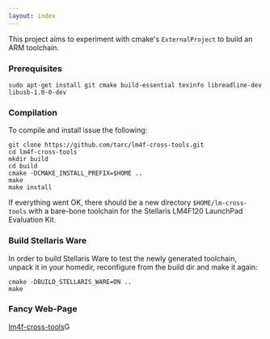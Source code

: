 ```yaml
---
layout: index
---
```



This project aims to experiment with cmake's `ExternalProject` to build an ARM toolchain.

### Prerequisites

    sudo apt-get install git cmake build-essential texinfo libreadline-dev libusb-1.0-0-dev

### Compilation

To compile and install issue the following:

    git clone https://github.com/tarc/lm4f-cross-tools.git
    cd lm4f-cross-tools
    mkdir build
    cd build
    cmake -DCMAKE_INSTALL_PREFIX=$HOME ..
    make
    make install

If everything went OK, there should be a new directory `$HOME/lm-cross-tools` with a bare-bone toolchain for the Stellaris LM4F120 LaunchPad Evaluation Kit.

### Build Stellaris Ware

In order to build Stellaris Ware to test the newly generated toolchain, unpack it in your homedir, reconfigure from the build dir and make it again:

    cmake -DBUILD_STELLARIS_WARE=ON ..
    make

### Fancy Web-Page

[lm4f-cross-tools](https://tarc.github.io/lm4f-cross-tools "ml4f-cross-tools page")G
